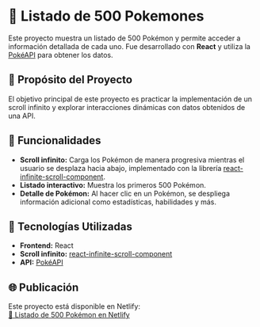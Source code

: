# 📜 Listado de 500 Pokemones

Este proyecto muestra un listado de 500 Pokémon y permite acceder a información detallada de cada uno. Fue desarrollado con **React** y utiliza la [PokéAPI](https://pokeapi.co) para obtener los datos.

## 🎯 Propósito del Proyecto

El objetivo principal de este proyecto es practicar la implementación de un scroll infinito y explorar interacciones dinámicas con datos obtenidos de una API.

## 🧩 Funcionalidades

- **Scroll infinito:** Carga los Pokémon de manera progresiva mientras el usuario se desplaza hacia abajo, implementado con la librería [react-infinite-scroll-component](https://www.npmjs.com/package/react-infinite-scroll-component).
- **Listado interactivo:** Muestra los primeros 500 Pokémon.
- **Detalle de Pokémon:** Al hacer clic en un Pokémon, se despliega información adicional como estadísticas, habilidades y más.

## 🌟 Tecnologías Utilizadas

- **Frontend:** React
- **Scroll infinito:** [react-infinite-scroll-component](https://www.npmjs.com/package/react-infinite-scroll-component)
- **API:** [PokéAPI](https://pokeapi.co)

## 🌐 Publicación

Este proyecto está disponible en Netlify:  
[🔗 Listado de 500 Pokémon en Netlify](https://poke-scroll-infinite.netlify.app/) <!-- Reemplaza # con el enlace real -->
